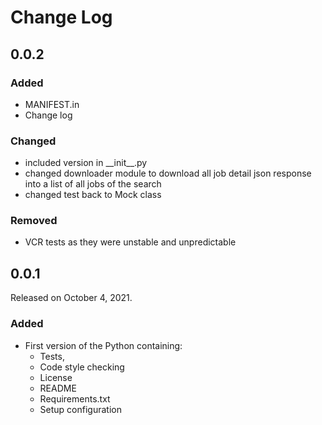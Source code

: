 # Change Log

## 0.0.2

### Added

- MANIFEST.in
- Change log

### Changed

- included version in \_\_init\_\_\.py
- changed downloader module to download all job detail json response into a list of all jobs of the search
- changed test back to Mock class

### Removed

- VCR tests as they were unstable and unpredictable

## 0.0.1

Released on October 4, 2021.

### Added

- First version of the Python containing:
  - Tests,
  - Code style checking
  - License
  - README
  - Requirements.txt
  - Setup configuration
